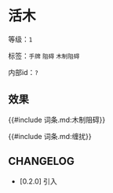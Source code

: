 # 活木

等级：`1`

标签：`手牌` `阻碍` `木制阻碍`

内部id：`?`

## 效果

{{#include 词条.md:木制阻碍}}

{{#include 词条.md:缠扰}}

## CHANGELOG

- [0.2.0] 引入
